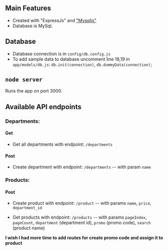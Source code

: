 ## Main Features

- Created with "ExpressJs" and ["Mysqljs"](https://github.com/mysqljs/mysql)
- Database is MySql.

## Database

- Database connection is in `config/db.config.js`
- To add sample data to database uncomment line 18,19 in `app/models/db.js`: `db.init(connection)`, `db.dummyData(connection)`;

## `node server`

Runs the app on port 3000.<br />

## Available API endpoints

### Departments:

#### Get

- Get all departments with endpoint: `/departments`

#### Post

- Create department with endpoint: `/departments`
  -- with param `name`

### Products:

#### Post

- Create product with endpoint: `/product`
  -- with params `name`, `price`, `department_id`

- Get products with endpoint: `/products`
  -- with params `pageIndex`, `pageCount`, `department` (department id), `promo` (promo code), `search` (product name)

<b>I wish I had more time to add routes for create promo code and assign it to product</b>
